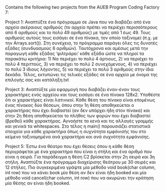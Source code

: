 Contains the following two projects from the AUEB Program Coding Factory 7:

Project 1:
Αναπτύξτε ένα πρόγραμμα σε Java που να διαβάζει από ένα αρχείο ακέραιους 
αριθμούς (το αρχείο πρέπει να περιέχει περισσότερους από 6 αριθμούς και το πολύ 
49 αριθμούς) με τιμές από 1 έως 49. Τους αριθμούς αυτούς τους εισάγει σε ένα 
πίνακα, τον οποίο ταξινομεί (π.χ. με την Arrays.sort()). Στη συνέχεια, το πρόγραμμα
παράγει όλες τις δυνατές εξάδες (συνδυασμούς 6 αριθμών). Ταυτόχρονα και αμέσως 
μετά την παραγωγή κάθε εξάδας ‘φιλτράρει’ κάθε εξάδα ώστε να πληροί τα 
παρακάτω κριτήρια: 1) Να περιέχει το πολύ 4 άρτιους, 2) να περιέχει το πολύ 4 
περιττούς, 3) να περιέχει το πολύ 2 συνεχόμενους, 4) να περιέχει το πολύ 3 ίδιους 
λήγοντες, 5) να περιέχει το πολύ 3 αριθμούς στην ίδια δεκάδα. 
Τέλος, εκτυπώνει τις τελικές εξάδες σε ένα αρχείο με όνομα της επιλογής σας και 
κατάληξη.txt

Project 3:
Αναπτύξτε μία εφαρμογή που διαβάζει έναν-έναν τους χαρακτήρες ενός αρχείου και 
τους εισάγει σε ένα πίνακα 128x2. Υποθέστε ότι οι χαρακτήρες είναι λατινικοί. Κάθε 
θέση του πίνακα είναι επομένως ένας πίνακας δύο θέσεων, όπου στην 1η θέση 
αποθηκεύεται ο χαρακτήρας που έχει διαβαστεί (αν δεν υπάρχει ήδη στον πίνακα) 
και στην 2η θέση αποθηκεύεται το πλήθος των φορών που έχει διαβαστεί (βρεθεί) 
κάθε χαρακτήρας. Αγνοήστε τα κενά και τις αλλαγές γραμμής και γενικά τα 
whitespaces.
Στο τέλος η main() παρουσιάζει στατιστικά στοιχεία για κάθε χαρακτήρα όπως η 
συχνότητα εμφάνισής του στο κείμενο ταξινομημένα ανά χαρακτήρα και ανά 
συχνότητα εμφάνισης.

Project 5:
Έστω ένα θέατρο που έχει θέσεις όπου η κάθε θέση περιγράφεται με ένα χαρακτήρα 
που είναι η στήλη και ένα αριθμό που είναι η σειρά. Για παράδειγμα η θέση C2 
βρίσκεται στην 2η σειρά και 3η στήλη.
Αναπτύξτε ένα πρόγραμμα διαχείρισης θεάτρου με 30 σειρές και 12 στήλες. Πιο 
συγκεκριμένα γράψτε μία μέθοδο void book(char column, int row) που να κάνει book
μία θέση αν δεν είναι ήδη booked και μία μέθοδο void cancel(char column, int row) 
που να ακυρώνει την κράτηση μία θέσης αν είναι ήδη booked.
